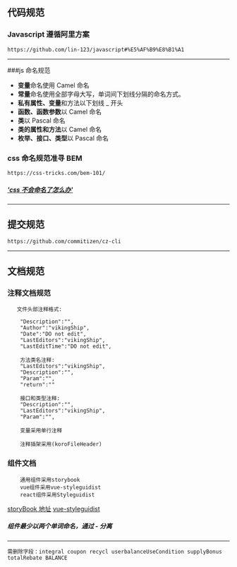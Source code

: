 <!--
 * @Description:
 * @Author: vikingShip
 * @Date: 2021-07-20 11:14:34
 * @LastEditors: chuyinlong
 * @LastEditTime: 2021-08-18 15:05:24
-->
<!--
      //         ####                   ####           ###                    ####     ####
      //  ###################           ####          ########### ### ####  ########## ###
      //  ####           ####   ####    ####    ####      ###     ###  ###    ###     ###########
      //  ####           ####   ####    ####    ####  ########### ###  ###   ########   #### ####
      //  ###################   ####    ####    ####    #######   ###  ###   ### ####   #### ###
      //  ####                  ####    ####    ####   ###  ####  ########  #### ####  #######
      //  #### #############W   ####    ####    ####   #### #############    ######### ########
      //  #### ####      ####   ####    ####    ####   ####          ####        ####  #### ###
      //  #### ####      ####   ####    ####    ####   ##################    #############  ####
      //  #### ####      ####   ####    ####    ####   ####          ####   ######### ####  ####
      // ####  ##############   ############### ####   ##################        #### ####   ####
      //

-->

## 代码规范

### Javascript 遵循阿里方案

`https://github.com/lin-123/javascript#%E5%AF%B9%E8%B1%A1`

---

###js 命名规范

- **变量**命名使用 Camel 命名
- **常量**命名使用全部字母大写，单词间下划线分隔的命名方式。
- **私有属性、变量**和方法以下划线 \_ 开头
- **函数、函数参数**以 Camel 命名
- **类**以 Pascal 命名
- **类的属性和方法**以 Camel 命名
- **枚举、接口、类型**以 Pascal 命名

### css 命名规范准寻 BEM

`https://css-tricks.com/bem-101/`

##### ['css 不会命名了怎么办'](https://unbug.github.io/codelf/#%E6%8B%BC%E5%9B%A2)

---

## 提交规范

`https://github.com/commitizen/cz-cli`

---

## 文档规范

### 注释文档规范

```
   文件头部注释格式:

    "Description":"",
    "Author":"vikingShip",
    "Date":"DO not edit",
    "LastEditors":"vikingShip",
    "LastEditTime":"DO not edit",

    方法类名注释:
    "LastEditors":"vikingShip",
    "Description":"",
    "Param":"",
    "return":""

    接口和类型注释:
    "Description":"",
    "LastEditors":"vikingShip",
    "Param":"",

    变量采用单行注释

    注释插架采用(koroFileHeader)

```

### 组件文档

```
    通用组件采用storybook
    vue组件采用vue-styleguidist
    react组件采用Styleguidist
```

[storyBook 地址](https://storybook.js.org/docs/react/get-started/introduction)
[vue-styleguidist](https://segmentfault.com/a/1190000022721297)

##### 组件最少以两个单词命名，通过 - 分离

---

```
需删除字段：integral coupon recycl userbalanceUseCondition supplyBonus totalRebate BALANCE
```
